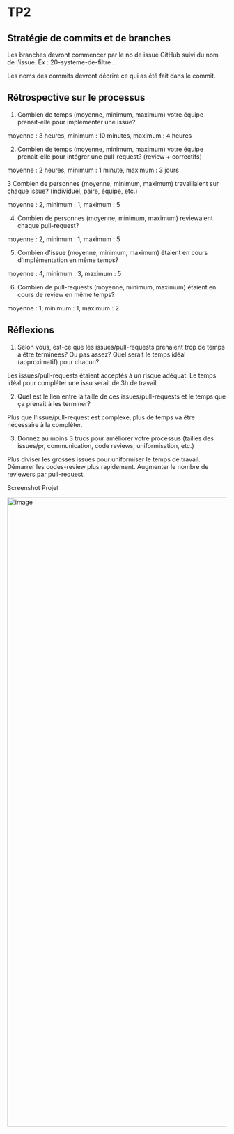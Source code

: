 # TP2


## Stratégie de commits et de branches

Les branches devront commencer par le no de issue GitHub suivi du nom de l'issue. Ex : 20-systeme-de-filtre .

Les noms des commits devront décrire ce qui as été fait dans le commit.

## Rétrospective sur le processus

1. Combien de temps (moyenne, minimum, maximum) votre équipe prenait-elle pour implémenter une issue?

moyenne : 3 heures, minimum : 10 minutes, maximum : 4 heures

2. Combien de temps (moyenne, minimum, maximum) votre équipe prenait-elle pour intégrer une pull-request? (review + correctifs)

moyenne : 2 heures, minimum : 1 minute, maximum : 3 jours

3 Combien de personnes (moyenne, minimum, maximum) travaillaient sur chaque issue? (individuel, paire, équipe, etc.)

moyenne : 2, minimum : 1, maximum : 5

4. Combien de personnes (moyenne, minimum, maximum) reviewaient chaque pull-request?

moyenne : 2, minimum : 1, maximum : 5

5. Combien d'issue (moyenne, minimum, maximum) étaient en cours d'implémentation en même temps?

moyenne : 4, minimum : 3, maximum : 5

6. Combien de pull-requests (moyenne, minimum, maximum) étaient en cours de review en même temps?

moyenne : 1, minimum : 1, maximum : 2

## Réflexions

1. Selon vous, est-ce que les issues/pull-requests prenaient trop de temps à être terminées? Ou pas assez? Quel serait le temps idéal (approximatif) pour chacun?

Les issues/pull-requests étaient acceptés à un risque adéquat. Le temps idéal pour compléter une issu serait de 3h de travail.

2. Quel est le lien entre la taille de ces issues/pull-requests et le temps que ça prenait à les terminer?

Plus que l'issue/pull-request est complexe, plus de temps va être nécessaire à la compléter.

3. Donnez au moins 3 trucs pour améliorer votre processus (tailles des issues/pr, communication, code reviews, uniformisation, etc.)

Plus diviser les grosses issues pour uniformiser le temps de travail. 
Démarrer les codes-review plus rapidement.
Augmenter le nombre de reviewers par pull-request.


Screenshot Projet

<img width="1440" alt="image" src="https://user-images.githubusercontent.com/22758226/157153676-c51ffe16-337b-4893-bb39-cbd83dd7e2cc.png">
